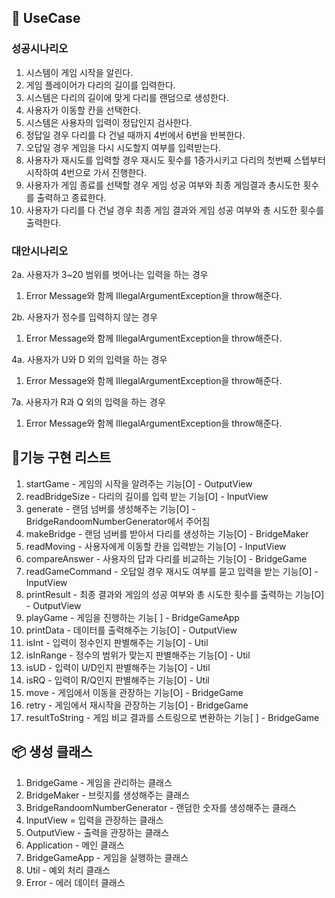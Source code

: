 ## 🎯 UseCase
### 성공시나리오
1. 시스템이 게임 시작을 알린다.
2. 게임 플레이어가 다리의 길이를 입력한다.
3. 시스템은 다리의 길이에 맞게 다리를 랜덤으로 생성한다.
4. 사용자가 이동할 칸을 선택한다.
5. 시스템은 사용자의 입력이 정답인지 검사한다.
6. 정답일 경우 다리를 다 건널 때까지 4번에서 6번을 반복한다.
7. 오답일 경우 게임을 다시 시도할지 여부를 입력받는다.
8. 사용자가 재시도를 입력할 경우 재시도 횟수를 1증가시키고 다리의 첫번째 스텝부터 시작하여 4번으로 가서 진행한다.
9. 사용자가 게임 종료를 선택할 경우 게임 성공 여부와 최종 게임결과 총시도한 횟수를 출력하고 종료한다.
10. 사용자가 다리를 다 건널 경우 최종 게임 결과와 게임 성공 여부와 총 시도한 횟수를 출력한다.
### 대안시나리오
2a. 사용자가 3~20 범위를 벗어나는 입력을 하는 경우
1. Error Message와 함께 IllegalArgumentException을 throw해준다.

2b. 사용자가 정수를 입력하지 않는 경우
1. Error Message와 함께 IllegalArgumentException을 throw해준다.

4a. 사용자가 U와 D 외의 입력을 하는 경우
1. Error Message와 함께 IllegalArgumentException을 throw해준다.

7a. 사용자가 R과 Q 외의 입력을 하는 경우
1. Error Message와 함께 IllegalArgumentException을 throw해준다.

## 📝기능 구현 리스트
1. startGame - 게임의 시작을 알려주는 기능[O] -  OutputView
2. readBridgeSize - 다리의 길이를 입력 받는 기능[O] - InputView
3. generate - 랜덤 넘버를 생성해주는 기능[O] - BridgeRandoomNumberGenerator에서 주어짐
4. makeBridge - 랜덤 넘버를 받아서 다리를 생성하는 기능[O] - BridgeMaker
5. readMoving - 사용자에게 이동할 칸을 입력받는 기능[O] - InputView
6. compareAnswer - 사용자의 답과 다리를 비교하는 기능[O] - BridgeGame 
7. readGameCommand - 오답일 경우 재시도 여부를 묻고 입력을 받는 기능[O] - InputView
8. printResult - 최종 결과와 게임의 성공 여부와 총 시도한 횟수를 출력하는 기능[O] - OutputView
9. playGame - 게임을 진행하는 기능[ ] - BridgeGameApp
10. printData - 데이터를 출력해주는 기능[O] - OutputView
11. isInt - 입력이 정수인지 판별해주는 기능[O] - Util
12. isInRange - 정수의 범위가 맞는지 판별해주는 기능[O] - Util
13. isUD - 입력이 U/D인지 판별해주는 기능[O] - Util
14. isRQ - 입력이 R/Q인지 판별해주는 기능[O] - Util
15. move - 게임에서 이동을 관장하는 기능[O] - BridgeGame
16. retry - 게임에서 재시작을 관장하는 기능[O] - BridgeGame
17. resultToString - 게임 비교 결과를 스트링으로 변환하는 기능[ ] - BridgeGame

## 📦️ 생성 클래스
1. BridgeGame - 게임을 관리하는 클래스
2. BridgeMaker - 브릿지를 생성해주는 클래스
3. BridgeRandoomNumberGenerator - 랜덤한 숫자를 생성해주는 클래스
4. InputView = 입력을 관장하는 클래스
5. OutputView - 출력을 관장하는 클래스
6. Application - 메인 클래스
7. BridgeGameApp - 게임을 실행하는 클래스
8. Util - 예외 처리 클래스
9. Error - 에러 데이터 클래스